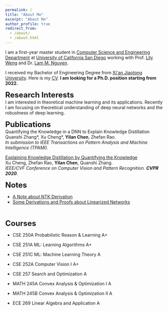 ```yaml
---
permalink: /
title: "About Me"
excerpt: "About Me"
author_profile: true
redirect_from: 
  - /about/
  - /about.html
---
```


I am a first-year master student in [Computer Science and Engineering Department](https://cse.ucsd.edu/) at [University of California San Diego](https://ucsd.edu/) working with Prof. [Lily Weng](https://lilyweng.github.io/) and Dr. [Lam M. Nguyen](https://lamnguyen-mltd.github.io/). 
<!-- Before that, I spent some time as a research intern at [University of Technology Sydney](https://www.uts.edu.au/), advised by Prof. [Richard Xu](https://www.uts.edu.au/staff/yida.xu) and [Shanghai Jiao Tong University](http://en.sjtu.edu.cn/), advised by Prof. [Quanshi Zhang](http://qszhang.com/).  -->
I received my Bachelor of Engineering Degree from [Xi'an Jiaotong University](http://en.xjtu.edu.cn/). 
Here is my [CV](http://chenyilan.net/files/CV_YilanChen.pdf). 
**I am looking for a Ph.D. position starting from 2022.**
<br>


**<font size='5'>Research Interests</font>**
<br>
I am interested in theoretical machine learning and its applications. 
Recently I am focusing on theoretical understanding of deep neural networks and the robustness of deep learning.
<br>


**<font size='5'>Publications</font>**<br>
Quantifying the Knowledge in a DNN to Explain Knowledge Distillation<br>
Quanshi Zhang*, Xu Cheng*, <b>Yilan Chen</b>, Zhefan Rao.<br>
<i>In submission to IEEE Transactions on Pattern Analysis and Machine Intelligence (TPAMI).</i><br>


<!-- <b>[Explaining Knowledge Distillation by Quantifying the Knowledge](https://arxiv.org/abs/2003.03622)</b>  -->
[Explaining Knowledge Distillation by Quantifying the Knowledge](https://arxiv.org/abs/2003.03622)<br>
Xu Cheng, Zhefan Rao, <b>Yilan Chen</b>, Quanshi Zhang.<br>
<i>IEEE/CVF Conference on Computer Vision and Pattern Recognition. <b>CVPR 2020</b>.</i><br>


**<font size='5'>Notes</font>** 
* [A Note about NTK Derivation](http://chenyilan.net/files/ntk_derivation.pdf)
* [Some Derivations and Proofs about Linearized Networks](http://chenyilan.net/files/linearized_network.pdf)
<br>



**<font size='5'>Courses</font>** 
* CSE 250A Probabilistic Reason & Learning  A+
* CSE 251A ML: Learning Algorithms  A+
* CSE 251C ML: Machine Learning Theory  A
* CSE	252A Computer Vision I  A+
* CSE	257  Search and Optimization A


* MATH 245A	Convex Analysis & Optimization I  A
* MATH 245B	Convex Analysis & Optimization II  A
* ECE	269   Linear Algebra and Application A



<!-- **<font size='5'>Projects</font>**
* [Prototype Selection for Nearest Neighbor](http://chenyilan.net/files/Prototype_Selection.pdf)
* [Coordinate Descent](http://chenyilan.net/files/coord_desc.pdf) -->


<!--
My undergraduate research advisors are Prof. [Xuanqin Mou](http://gr.xjtu.edu.cn/web/xqmou/home) and Dr. Yijun Liang.
* [知乎](https://www.zhihu.com/people/yilan-24-8/posts)
* Research Interests: theoretical machine learning, explainable ai.
* [Curriculum Vitae](http://chenyilan.net/files/resume_web.pdf)&emsp;[知乎](https://www.zhihu.com/people/yilan-24-8/posts)
<b><font size='5'>News:</font></b>
* Got admission from MSCS of UCSD and JHU.
* Our paper [Explaining Knowledge Distillation by Quantifying the Knowledge](https://arxiv.org/abs/2003.03622) was accpted by CVPR 2020.
<br>
-->


